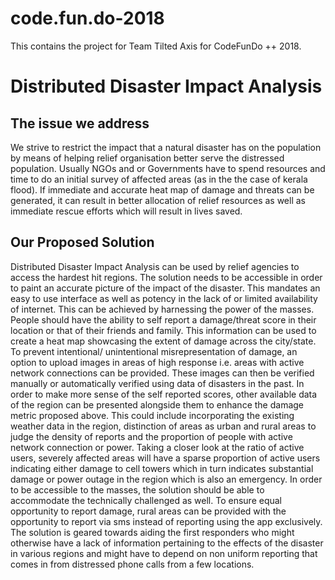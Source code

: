 # code.fun.do-2018
This contains the project for Team Tilted Axis for CodeFunDo ++ 2018.

# Distributed Disaster Impact Analysis

## The issue we address
We strive to restrict the impact that a natural disaster has on the population by means of helping relief organisation better serve the distressed population. Usually NGOs and or Governments have to spend resources and time to do an initial survey of affected areas (as in the the case of kerala flood). If immediate and accurate heat map of damage and threats can be generated, it can result in better allocation of relief resources as well as immediate rescue efforts which will result in lives saved.

## Our Proposed Solution
Distributed Disaster Impact Analysis can be used by relief agencies to access the hardest hit regions. The solution needs to be accessible in order to paint an accurate picture of the impact of the disaster. This mandates an easy to use interface as well as potency in the lack of or limited availability of internet. This can be achieved by harnessing the power of the masses. People should have the ability to self report a damage/threat score in their location or that of their friends and family. This information can be used to create a heat map showcasing the extent of damage across the city/state. To prevent intentional/ unintentional misrepresentation of damage, an option to upload images in areas of high response i.e. areas with active network connections can be provided. These images can then be verified manually or automatically verified using data of disasters in the past. 
In order to make more sense of the self reported scores, other available data of the region can be presented alongside them to enhance the damage metric proposed above. This could include incorporating the existing weather data in the region, distinction of areas as urban and rural areas to judge the density of reports and the proportion of people with active network connection or power. Taking a closer look at the ratio of active users, severely affected areas will have a sparse proportion of active users indicating either damage to cell towers which in turn indicates substantial damage or power outage in the region which is also an emergency. 
In order to be accessible to the masses, the solution should be able to accommodate the technically challenged as well. To ensure equal opportunity to report damage, rural areas can be provided with the opportunity to report via sms instead of reporting using the app exclusively. 
The solution is geared towards aiding the first responders who might otherwise have a lack of information pertaining to the effects of the disaster in various regions and might have to depend on non uniform reporting that comes in from distressed phone calls from a few locations. 

